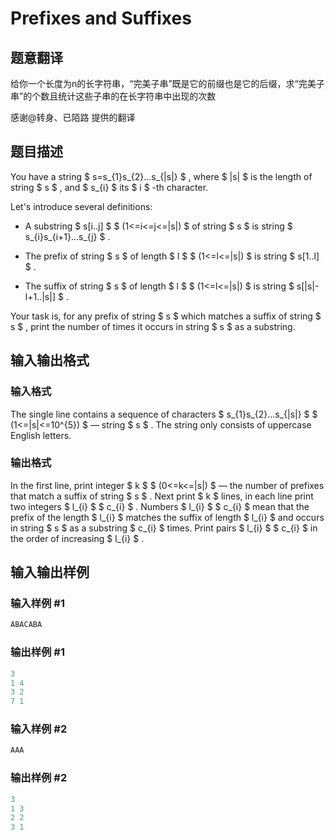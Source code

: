 # Prefixes and Suffixes

## 题意翻译

给你一个长度为n的长字符串，“完美子串”既是它的前缀也是它的后缀，求“完美子串”的个数且统计这些子串的在长字符串中出现的次数

感谢@转身、已陌路 提供的翻译

## 题目描述

You have a string $ s=s_{1}s_{2}...s_{|s|} $ , where $ |s| $ is the length of string $ s $ , and $ s_{i} $ its $ i $ -th character.

Let's introduce several definitions:

- A substring $ s[i..j] $ $ (1<=i<=j<=|s|) $ of string $ s $ is string $ s_{i}s_{i+1}...s_{j} $ .

- The prefix of string $ s $ of length $ l $ $ (1<=l<=|s|) $ is string $ s[1..l] $ .

- The suffix of string $ s $ of length $ l $ $ (1<=l<=|s|) $ is string $ s[|s|-l+1..|s|] $ .

Your task is, for any prefix of string $ s $ which matches a suffix of string $ s $ , print the number of times it occurs in string $ s $ as a substring.

## 输入输出格式

### 输入格式

The single line contains a sequence of characters $ s_{1}s_{2}...s_{|s|} $ $ (1<=|s|<=10^{5}) $ — string $ s $ . The string only consists of uppercase English letters.

### 输出格式

In the first line, print integer $ k $ $ (0<=k<=|s|) $ — the number of prefixes that match a suffix of string $ s $ . Next print $ k $ lines, in each line print two integers $ l_{i} $ $ c_{i} $ . Numbers $ l_{i} $ $ c_{i} $ mean that the prefix of the length $ l_{i} $ matches the suffix of length $ l_{i} $ and occurs in string $ s $ as a substring $ c_{i} $ times. Print pairs $ l_{i} $ $ c_{i} $ in the order of increasing $ l_{i} $ .

## 输入输出样例

### 输入样例 #1

```cpp
ABACABA

```
### 输出样例 #1

```cpp
3
1 4
3 2
7 1

```
### 输入样例 #2

```cpp
AAA

```
### 输出样例 #2

```cpp
3
1 3
2 2
3 1

```
